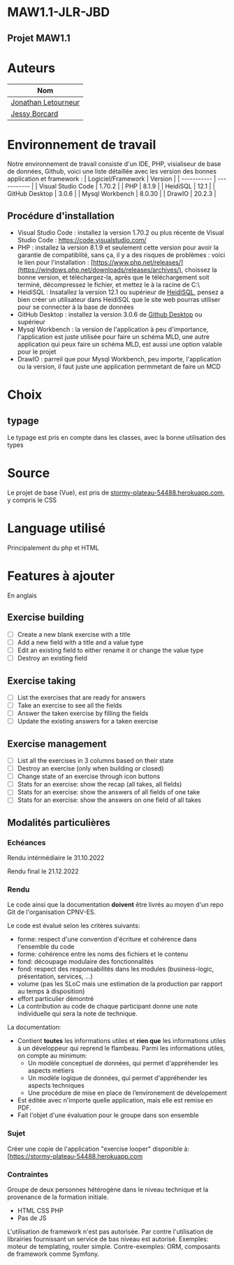 # MAW1.1-JLR-JBD
Projet MAW1.1
---
# Auteurs

| Nom | 
| ----------- | 
| [Jonathan Letourneur](https://github.com/jonathan-letourneur) | 
| [Jessy Borcard](https://github.com/tristepin222) | 

# Environnement de travail 

Notre environnement de travail consiste d'un IDE, PHP, visialiseur de base de données, Github, voici une liste détaillée avec les version des bonnes application et framework :
| Logiciel/Framework | Version |
| ----------- | ----------- |
| Visual Studio Code | 1.70.2 |
| PHP | 8.1.9 |
| HeidiSQL | 12.1 |
| GitHub Desktop | 3.0.6 |
| Mysql Workbench | 8.0.30 |
| DrawIO | 20.2.3 |
## Procédure d'installation

- Visual Studio Code : installez la version 1.70.2 ou plus récente de Visual Studio Code : https://code.visualstudio.com/
- PHP : installez la version 8.1.9 et seulement cette version pour avoir la garantie de compatiblité, sans ça, il y a des risques de problèmes : voici le lien pour l'installation : [https://www.php.net/releases/](https://windows.php.net/downloads/releases/archives/), choissez la bonne version, et téléchargez-la, après que le téléchargement soit terminé, décompressez le fichier, et mettez le à la racine de C:\
- HeidiSQL : Insatallez la version 12.1 ou supérieur de [HeidiSQL](https://www.heidisql.com/download.php), pensez a bien créer un utilisateur dans HeidiSQL que le site web pourras utiliser pour se connecter à la base de données
- GitHub Desktop : installez la version 3.0.6 de [Github Desktop](https://desktop.github.com/) ou supérieur
- Mysql Workbench : la version de l'application à peu d'importance, l'application est juste utilisée pour faire un schéma MLD, une autre application qui peux faire un schéma MLD, est aussi une option valable pour le projet
- DrawIO : parreil que pour Mysql Workbench, peu importe, l'application ou la version, il faut juste une application permmetant de faire un MCD

# Choix
## typage
Le typage est pris en compte dans les classes, avec la bonne utilisation des types
# Source
Le projet de base (Vue), est pris de [stormy-plateau-54488.herokuapp.com](https://stormy-plateau-54488.herokuapp.com), y compris le CSS
# Language utilisé
Principalement du php et HTML
# Features à ajouter

En anglais 
## Exercise building

- [ ] Create a new blank exercise with a title
- [ ] Add a new field with a title and a value type
- [ ] Edit an existing field to either rename it or change the value type
- [ ] Destroy an existing field

## Exercise taking

- [ ] List the exercises that are ready for answers
- [ ] Take an exercise to see all the fields
- [ ] Answer the taken exercise by filling the fields
- [ ] Update the existing answers for a taken exercise

## Exercise management

- [ ] List all the exercises in 3 columns based on their state
- [ ] Destroy an exercise (only when building or closed)
- [ ] Change state of an exercise through icon buttons
- [ ] Stats for an exercise: show the recap (all takes, all fields)
- [ ] Stats for an exercise: show the answers of all fields of one take
- [ ] Stats for an exercise: show the answers on one field of all takes

## Modalités particulières

### Echéances

Rendu intérmédiaire le 31.10.2022

Rendu final le 21.12.2022

### Rendu

Le code ainsi que la documentation **doivent** être livrés au moyen d'un repo Git de l'organisation CPNV-ES.

Le code est évalué selon les critères suivants:

- forme: respect d'une convention d'écriture et cohérence dans l'ensemble du code
- forme: cohérence entre les noms des fichiers et le contenu
- fond: découpage modulaire des fonctionnalités
- fond: respect des responsabilités dans les modules (business-logic, présentation, services, ...)
- volume (pas les SLoC mais une estimation de la production par rapport au temps à disposition)
- effort particulier démontré
- La contribution au code de chaque participant donne une note individuelle qui sera la note de technique.

La documentation:

- Contient **toutes** les informations utiles et **rien que** les informations utiles à un développeur qui reprend le flambeau. Parmi les informations utiles, on compte au minimum:
  - Un modèle conceptuel de données, qui permet d'appréhender les aspects métiers
  - Un modèle logique de données, qui permet d'appréhender les aspects techniques
  - Une procédure de mise en place de l’environement de dévelopement
- Est éditée avec n'importe quelle application, mais elle est remise en PDF.
- Fait l'objet d'une évaluation pour le groupe dans son ensemble

### Sujet

Créer une copie de l'application "exercise looper" disponible à: [https://stormy-plateau-54488.herokuapp.com


### Contraintes

Groupe de deux personnes hétérogène dans le niveau technique et la provenance de la formation initiale.

- HTML CSS PHP
- Pas de JS

L'utilisation de framework n'est pas autorisée. Par contre l'utilisation de librairies
fournissant un service de bas niveau est autorisé.
Exemples: moteur de templating, router simple.
Contre-exemples: ORM, composants de framework comme Symfony.

